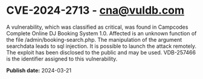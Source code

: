 # CVE-2024-2713 - cna@vuldb.com

A vulnerability, which was classified as critical, was found in Campcodes Complete Online DJ Booking System 1.0. Affected is an unknown function of the file /admin/booking-search.php. The manipulation of the argument searchdata leads to sql injection. It is possible to launch the attack remotely. The exploit has been disclosed to the public and may be used. VDB-257466 is the identifier assigned to this vulnerability.

**Publish date:** 2024-03-21
